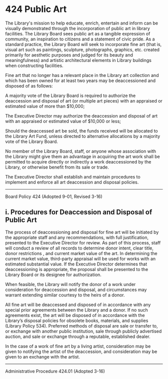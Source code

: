 # 424 Public Art

The Library's mission to help educate, enrich, entertain and inform can be visually demonstrated through the incorporation of public art in library facilities. The Library Board sees public art as a tangible expression of community, an inspiration to citizens and a statement of civic pride. As a standard practice, the Library Board will seek to incorporate fine art (that is, visual art such as paintings, sculpture, photographs, graphics, etc. created primarily for aesthetic purposes and judged for its beauty and meaningfulness) and artistic architectural elements in Library buildings when constructing facilities.

Fine art that no longer has a relevant place in the Library art collection and which has been owned for at least two years may be deaccessioned and disposed of as follows:

A majority vote of the Library Board is required to authorize the deaccession and disposal of art (or multiple art pieces) with an appraised or estimated value of more than \$10,000;

The Executive Director may authorize the deaccession and disposal of art with an appraised or estimated value of \$10,000 or less;

Should the deaccessed art be sold, the funds received will be allocated to the Library Art Fund, unless directed to alternative allocations by a majority vote of the Library Board.

No member of the Library Board, staff, or anyone whose association with the Library might give them an advantage in acquiring the art work shall be permitted to acquire directly or indirectly a work deaccessioned by the Library, or otherwise benefit from its sale or trade.

The Executive Director shall establish and maintain procedures to implement and enforce all art deaccession and disposal policies.

---

Board Policy 424 (Adopted 9-01, Revised 3-16)

## i. Procedures for Deaccession and Disposal of Public Art

The process of deaccessioning and disposal for fine art will be initiated by the appropriate staff and any recommendations, with full justification, presented to the Executive Director for review. As part of this process, staff will conduct a review of all records to determine donor intent, clear title, donor restrictions , and current market value of the art. In determining the current market value, third-party appraisal will be used for works with an estimated substantial value. If the Executive Director determines that deaccessioning is appropriate, the proposal shall be presented to the Library Board or its designee for authorization.

When feasible, the Library will notify the donor of a work under consideration for deaccession and disposal, and circumstances may warrant extending similar courtesy to the heirs of a donor.

All fine art will be deaccessed and disposed of in accordance with any special prior agreements between the Library and a donor. If no such agreements exist, the art will be disposed of in accordance with the Library’s disposal policies for obsolete books, materials, and supplies (Library Policy 534). Preferred methods of disposal are sale or transfer to, or exchange with another public institution, sale through publicly advertised auction, and sale or exchange through a reputable, established dealer.

In the case of a work of fine art by a living artist, consideration may be given to notifying the artist of the deaccession, and consideration may be given to an exchange with the artist.

---

Administrative Procedure 424.01 (Adopted 3-16)
